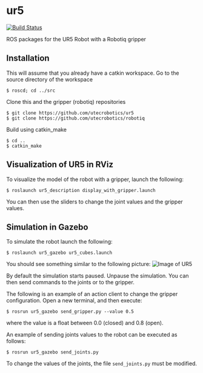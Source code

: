 ur5
===

[![Build Status](https://travis-ci.org/utecrobotics/ur5.svg?branch=master)](https://travis-ci.org/utecrobotics/ur5)

ROS packages for the UR5 Robot with a Robotiq gripper

## Installation

This will assume that you already have a catkin workspace. Go to the source directory of the workspace
  ```
  $ roscd; cd ../src
  ```
Clone this and the gripper (robotiq) repositories
  ```
  $ git clone https://github.com/utecrobotics/ur5
  $ git clone https://github.com/utecrobotics/robotiq
  ```
Build using catkin_make
  ```
  $ cd ..
  $ catkin_make
  ```

## Visualization of UR5 in RViz

To visualize the model of the robot with a gripper, launch the following:
  ```
  $ roslaunch ur5_description display_with_gripper.launch
  ```
You can then use the sliders to change the joint values and the gripper values.

## Simulation in Gazebo

To simulate the robot launch the following:
  ```
  $ roslaunch ur5_gazebo ur5_cubes.launch
  ```
You should see something similar to the following picture:
![Image of UR5](ur5_images/ur5_cubes.png)

By default the simulation starts paused. Unpause the simulation. You can then send commands to the
joints or to the gripper.

The following is an example of an action client to change the gripper configuration. Open a new
terminal, and then execute:
  ```
  $ rosrun ur5_gazebo send_gripper.py --value 0.5
  ```
where the value is a float between 0.0 (closed) and 0.8 (open).

An example of sending joints values to the robot can be executed as follows:
  ```
  $ rosrun ur5_gazebo send_joints.py
  ```
To change the values of the joints, the file `send_joints.py` must be modified.
